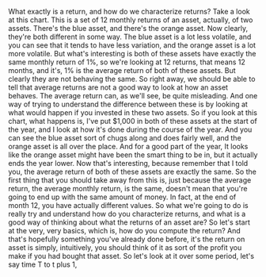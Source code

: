 What exactly is a return, and how do we characterize returns? Take a look at this chart. This is a set of 12 monthly returns of an asset, actually, of two assets. There's the blue asset, and there's the orange asset. Now clearly, they're both different in some way. The blue asset is a lot less volatile, and you can see that it tends to have less variation, and the orange asset is a lot more volatile. But what's interesting is both of these assets have exactly the same monthly return of 1%, so we're looking at 12 returns, that means 12 months, and it's, 1% is the average return of both of these assets. But clearly they are not behaving the same. So right away, we should be able to tell that average returns are not a good way to look at how an asset behaves. The average return can, as we'll see, be quite misleading. And one way of trying to understand the difference between these is by looking at what would happen if you invested in these two assets. So if you look at this chart, what happens is, I've put $1,000 in both of these assets at the start of the year, and I look at how it's done during the course of the year. And you can see the blue asset sort of chugs along and does fairly well, and the orange asset is all over the place. And for a good part of the year, It looks like the orange asset might have been the smart thing to be in, but it actually ends the year lower. Now that's interesting, because remember that I told you, the average return of both of these assets are exactly the same. So the first thing that you should take away from this is, just because the average return, the average monthly return, is the same, doesn't mean that you're going to end up with the same amount of money. In fact, at the end of month 12, you have actually different values. So what we're going to do is really try and understand how do you characterize returns, and what is a good way of thinking about what the returns of an asset are? So let's start at the very, very basics, which is, how do you compute the return? And that's hopefully something you've already done before, it's the return on asset is simply, intuitively, you should think of it as sort of the profit you make if you had bought that asset. So let's look at it over some period, let's say time T to t plus 1,
